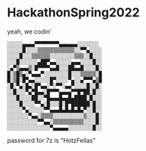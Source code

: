# HackathonSpring2022
 
 yeah, we codin'
 
    ░░░░░▄▄▄▄▀▀▀▀▀▀▀▀▄▄▄▄▄▄░░░░░░░
    ░░░░░█░░░░▒▒▒▒▒▒▒▒▒▒▒▒░░▀▀▄░░░░
    ░░░░█░░░▒▒▒▒▒▒░░░░░░░░▒▒▒░░█░░░
    ░░░█░░░░░░▄██▀▄▄░░░░░▄▄▄░░░░█░░
    ░▄▀▒▄▄▄▒░█▀▀▀▀▄▄█░░░██▄▄█░░░░█░
    █░▒█▒▄░▀▄▄▄▀░░░░░░░░█░░░▒▒▒▒▒░█
    █░▒█░█▀▄▄░░░░░█▀░░░░▀▄░░▄▀▀▀▄▒█
    ░█░▀▄░█▄░█▀▄▄░▀░▀▀░▄▄▀░░░░█░░█░
    ░░█░░░▀▄▀█▄▄░█▀▀▀▄▄▄▄▀▀█▀██░█░░
    ░░░█░░░░██░░▀█▄▄▄█▄▄█▄████░█░░░
    ░░░░█░░░░▀▀▄░█░░░█░█▀██████░█░░
    ░░░░░▀▄░░░░░▀▀▄▄▄█▄█▄█▄█▄▀░░█░░
    ░░░░░░░▀▄▄░▒▒▒▒░░░░░░░░░░▒░░░█░
    ░░░░░░░░░░▀▀▄▄░▒▒▒▒▒▒▒▒▒▒░░░░█░
    ░░░░░░░░░░░░░░▀▄▄▄▄▄░░░░░░░░█░░

password for 7z is "HotzFellas"
